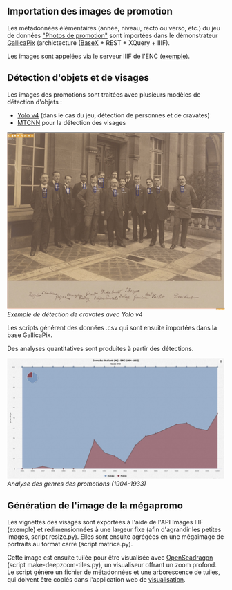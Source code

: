 ## Importation des images de promotion
Les métadonnées élémentaires (année, niveau, recto ou verso, etc.) du jeu de données ["Photos de promotion"](https://github.com/ademec/hackathon) sont importées dans le démonstrateur [GallicaPix](https://github.com/altomator/Image_Retrieval) (archictecture ([BaseX](https://basex.org/) + REST + XQuery + IIIF). 

Les images sont appelées via le serveur IIIF de l'ENC ([exemple](https://iiif.chartes.psl.eu/images/encprom/encprom_1904-1905_2_1/encprom_1904-1905_2_1_1.jpg/full/full/0/default.jpg)). 

## Détection d'objets et de visages
Les images des promotions sont traitées avec plusieurs modèles de détection d'objets :
- [Yolo v4](https://github.com/kiyoshiiriemon/yolov4_darknet) (dans le cas du jeu, détection de personnes et de cravates)
- [MTCNN](https://github.com/jbrownlee/mtcnn) pour la détection des visages

![Yolo v4](https://github.com/ademec/Valda/blob/images/images/visuels/cravates.jpg)
*Exemple de détection de cravates avec Yolo v4*

Les scripts générent des données .csv qui sont ensuite importées dans la base GallicaPix.

Des analyses quantitatives sont produites à partir des détections.

![Genres des élèves](https://github.com/ademec/Valda/blob/images/images/visuels/genres.jpg)
*Analyse des genres des promotions (1904-1933)*


## Génération de l'image de la mégapromo
Les vignettes des visages sont exportées à l'aide de l'API Images IIIF (exemple) et redimensionnées à une largeur fixe (afin d'agrandir les petites images, script resize.py). Elles sont ensuite agrégées en une mégaimage de portraits au format carré (script matrice.py). 

Cette image est ensuite tuilée pour être visualisée avec [OpenSeadragon](https://openseadragon.github.io/docs/) (script make-deepzoom-tiles.py), un visualiseur offrant un zoom profond. Le script génère un fichier de métadonnées et une arborescence de tuiles, qui doivent être copiés dans l'application web de [visualisation](http://www.euklides.fr/blog/altomator/Megapixel/Visages-ENC.html).







